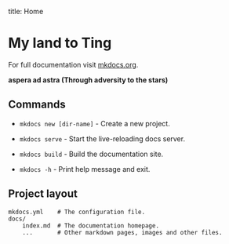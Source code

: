 title: Home
# **My land to Ting**

For full documentation visit [mkdocs.org](https://www.mkdocs.org).



**aspera ad astra (Through adversity to the stars)**



## Commands

* `mkdocs new [dir-name]` - Create a new project.

* `mkdocs serve` - Start the live-reloading docs server.

* `mkdocs build` - Build the documentation site.

* `mkdocs -h` - Print help message and exit.

  

## Project layout

    mkdocs.yml    # The configuration file.
    docs/
        index.md  # The documentation homepage.
        ...       # Other markdown pages, images and other files.
